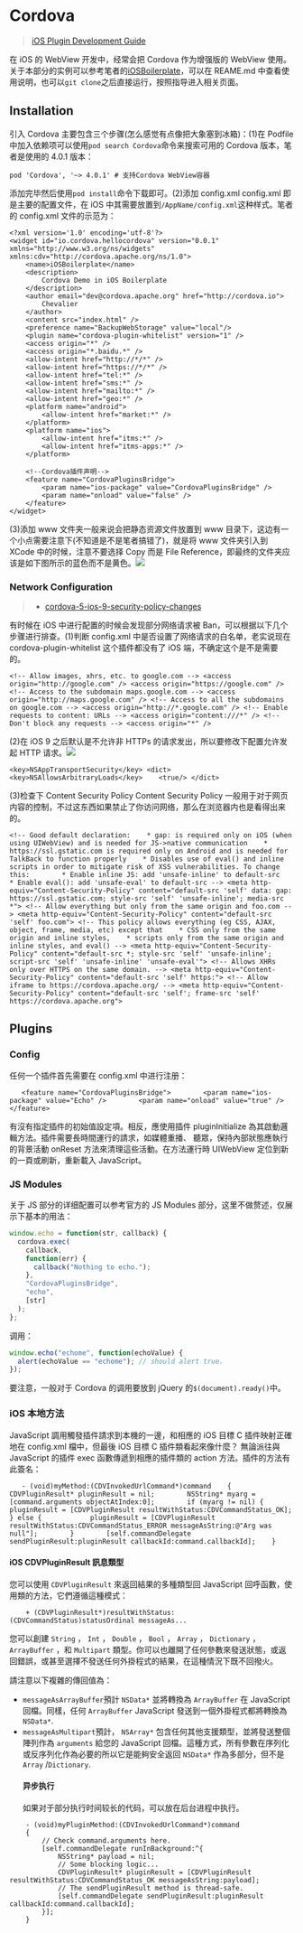 # Cordova

> [iOS Plugin Development Guide](https://cordova.apache.org/docs/en/latest/guide/platforms/ios/plugin.html)

在 iOS 的 WebView 开发中，经常会把 Cordova 作为增强版的 WebView 使用。关于本部分的实例可以参考笔者的[iOSBoilerplate](https://github.com/wx-chevalier/iOS-Boilerplate/tree/master/UI-Components/Widgets/WebView/Cordova)，可以在 REAME.md 中查看使用说明，也可以`git clone`之后直接运行，按照指导进入相关页面。

## Installation

引入 Cordova 主要包含三个步骤(怎么感觉有点像把大象塞到冰箱)：(1)在 Podfile 中加入依赖项可以使用`pod search Cordova`命令来搜索可用的 Cordova 版本，笔者是使用的 4.0.1 版本：

```
pod 'Cordova', '~> 4.0.1' # 支持Cordova WebView容器
```

添加完毕然后使用`pod install`命令下载即可。(2)添加 config.xml config.xml 即是主要的配置文件，在 iOS 中其需要放置到`/AppName/config.xml`这种样式。笔者的 config.xml 文件的示范为：

```
<?xml version='1.0' encoding='utf-8'?>
<widget id="io.cordova.hellocordova" version="0.0.1" xmlns="http://www.w3.org/ns/widgets" xmlns:cdv="http://cordova.apache.org/ns/1.0">
    <name>iOSBoilerplate</name>
    <description>
        Cordova Demo in iOS Boilerplate
    </description>
    <author email="dev@cordova.apache.org" href="http://cordova.io">
        Chevalier
    </author>
    <content src="index.html" />
    <preference name="BackupWebStorage" value="local"/>
    <plugin name="cordova-plugin-whitelist" version="1" />
    <access origin="*" />
    <access origin="*.baidu.*" />
    <allow-intent href="http://*/*" />
    <allow-intent href="https://*/*" />
    <allow-intent href="tel:*" />
    <allow-intent href="sms:*" />
    <allow-intent href="mailto:*" />
    <allow-intent href="geo:*" />
    <platform name="android">
        <allow-intent href="market:*" />
    </platform>
    <platform name="ios">
        <allow-intent href="itms:*" />
        <allow-intent href="itms-apps:*" />
    </platform>

    <!--Cordova插件声明-->
    <feature name="CordovaPluginsBridge">
        <param name="ios-package" value="CordovaPluginsBridge" />
        <param name="onload" value="false" />
    </feature>
</widget>
```

(3)添加 www 文件夹一般来说会把静态资源文件放置到 www 目录下，这边有一个小点需要注意下(不知道是不是笔者搞错了)，就是将 www 文件夹引入到 XCode 中的时候，注意不要选择 Copy 而是 File Reference，即最终的文件夹应该是如下图所示的蓝色而不是黄色。![](http://7xkt0f.com1.z0.glb.clouddn.com/861EEF1C-ADAE-40D3-AB56-EBD0AB4A13DB.png)

### Network Configuration

> - [cordova-5-ios-9-security-policy-changes](http://moduscreate.com/cordova-5-ios-9-security-policy-changes/)

有时候在 iOS 中进行配置的时候会发现部分网络请求被 Ban，可以根据以下几个步骤进行排查。(1)判断 config.xml 中是否设置了网络请求的白名单，老实说现在 cordova-plugin-whitelist 这个插件都没有了 iOS 端，不确定这个是不是需要的。

```
<!-- Allow images, xhrs, etc. to google.com --> <access origin="http://google.com" /> <access origin="https://google.com" /> <!-- Access to the subdomain maps.google.com --> <access origin="http://maps.google.com" /> <!-- Access to all the subdomains on google.com --> <access origin="http://*.google.com" /> <!-- Enable requests to content: URLs --> <access origin="content:///*" /> <!-- Don't block any requests --> <access origin="*" />
```

(2)在 iOS 9 之后默认是不允许非 HTTPs 的请求发出，所以要修改下配置允许发起 HTTP 请求。![](http://i.stack.imgur.com/nGw3j.png)

```
<key>NSAppTransportSecurity</key> <dict>    <key>NSAllowsArbitraryLoads</key>    <true/> </dict>
```

(3)检查下 Content Security Policy Content Security Policy 一般用于对于网页内容的控制，不过这东西如果禁止了你访问网络，那么在浏览器内也是看得出来的。

```
<!-- Good default declaration:    * gap: is required only on iOS (when using UIWebView) and is needed for JS->native communication    * https://ssl.gstatic.com is required only on Android and is needed for TalkBack to function properly    * Disables use of eval() and inline scripts in order to mitigate risk of XSS vulnerabilities. To change this:        * Enable inline JS: add 'unsafe-inline' to default-src        * Enable eval(): add 'unsafe-eval' to default-src --> <meta http-equiv="Content-Security-Policy" content="default-src 'self' data: gap: https://ssl.gstatic.com; style-src 'self' 'unsafe-inline'; media-src *"> <!-- Allow everything but only from the same origin and foo.com --> <meta http-equiv="Content-Security-Policy" content="default-src 'self' foo.com"> <!-- This policy allows everything (eg CSS, AJAX, object, frame, media, etc) except that    * CSS only from the same origin and inline styles,    * scripts only from the same origin and inline styles, and eval() --> <meta http-equiv="Content-Security-Policy" content="default-src *; style-src 'self' 'unsafe-inline'; script-src 'self' 'unsafe-inline' 'unsafe-eval'"> <!-- Allows XHRs only over HTTPS on the same domain. --> <meta http-equiv="Content-Security-Policy" content="default-src 'self' https:"> <!-- Allow iframe to https://cordova.apache.org/ --> <meta http-equiv="Content-Security-Policy" content="default-src 'self'; frame-src 'self' https://cordova.apache.org">
```

## Plugins

### Config

任何一个插件首先需要在 config.xml 中进行注册：

```
   <feature name="CordovaPluginsBridge">        <param name="ios-package" value="Echo" />        <param name="onload" value="true" />    </feature>
```

有沒有指定插件的初始值設定項。相反，應使用插件 pluginInitialize 為其啟動邏輯方法。插件需要長時間運行的請求，如媒體重播、 聽眾，保持內部狀態應執行的背景活動 onReset 方法來清理這些活動。在方法運行時 UIWebView 定位到新的一頁或刷新，重新載入 JavaScript。

### JS Modules

关于 JS 部分的详细配置可以参考官方的 JS Modules 部分，这里不做赘述，仅展示下基本的用法：

```js
window.echo = function(str, callback) {
  cordova.exec(
    callback,
    function(err) {
      callback("Nothing to echo.");
    },
    "CordovaPluginsBridge",
    "echo",
    [str]
  );
};
```

调用：

```js
window.echo("echome", function(echoValue) {
  alert(echoValue == "echome"); // should alert true.
});
```

要注意，一般对于 Cordova 的调用要放到 jQuery 的`$(document).ready()`中。

### iOS 本地方法

JavaScript 調用觸發插件請求到本機的一邊，和相應的 iOS 目標 C 插件映射正確地在 config.xml 檔中，但最後 iOS 目標 C 插件類看起來像什麼？ 無論派往與 JavaScript 的插件 exec 函數傳遞到相應的插件類的 action 方法。插件的方法有此簽名：

```
   - (void)myMethod:(CDVInvokedUrlCommand*)command    {        CDVPluginResult* pluginResult = nil;        NSString* myarg = [command.arguments objectAtIndex:0];        if (myarg != nil) {            pluginResult = [CDVPluginResult resultWithStatus:CDVCommandStatus_OK];        } else {            pluginResult = [CDVPluginResult resultWithStatus:CDVCommandStatus_ERROR messageAsString:@"Arg was null"];        }        [self.commandDelegate sendPluginResult:pluginResult callbackId:command.callbackId];    }
```

#### iOS CDVPluginResult 訊息類型

您可以使用 `CDVPluginResult` 來返回結果的多種類型回 JavaScript 回呼函數，使用類的方法，它們遵循這種模式：

```
    + (CDVPluginResult*)resultWithStatus:(CDVCommandStatus)statusOrdinal messageAs...
```

您可以創建 `String` ， `Int` ， `Double` ， `Bool` ， `Array` ， `Dictionary` ， `ArrayBuffer` ，和 `Multipart` 類型。你可以也離開了任何參數來發送狀態，或返回錯誤，或甚至選擇不發送任何外掛程式的結果，在這種情況下既不回撥火。

請注意以下複雜的傳回值為：

* `messageAsArrayBuffer`預計 `NSData*` 並將轉換為 `ArrayBuffer` 在 JavaScript 回檔。同樣，任何 `ArrayBuffer` JavaScript 發送到一個外掛程式都將轉換為`NSData*`.
* `messageAsMultipart`預計， `NSArray*` 包含任何其他支援類型，並將發送整個陣列作為 `arguments` 給您的 JavaScript 回檔。這種方式，所有參數在序列化或反序列化作為必要的所以它是能夠安全返回 `NSData*` 作為多部分，但不是 `Array` /`Dictionary`.
  #### 异步执行
  如果对于部分执行时间较长的代码，可以放在后台进程中执行。

```
    - (void)myPluginMethod:(CDVInvokedUrlCommand*)command
    {
        // Check command.arguments here.
        [self.commandDelegate runInBackground:^{
            NSString* payload = nil;
            // Some blocking logic...
            CDVPluginResult* pluginResult = [CDVPluginResult resultWithStatus:CDVCommandStatus_OK messageAsString:payload];
            // The sendPluginResult method is thread-safe.
            [self.commandDelegate sendPluginResult:pluginResult callbackId:command.callbackId];
        }];
    }
```
